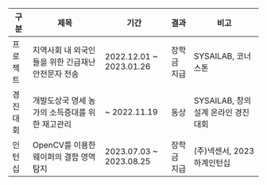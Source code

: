 | 구분  | 제목 | 기간 | 결과 | 비고 |
| ------------- | ------------- | ------------- | ------------- | ------------- |
| 프로젝트  | 지역사회 내 외국인들을 위한 긴급재난안전문자 전송  | 2022.12.01 ~ 2023.01.26  | 장학금 지급  | SYSAILAB, 코너스톤  |
| 경진대회  | 개발도상국 영세 농가의 소득증대를 위한 재고관리  | ~ 2022.11.19  | 동상 | SYSAILAB, 창의설계 온라인 경진대회   |
| 인턴십  | OpenCV를 이용한 웨이퍼의 결함 영역 탐지 | 2023.07.03 ~ 2023.08.25  | 장학금 지급  | (주)넥센서, 2023 하계인턴십  |
